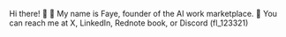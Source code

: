 
Hi there! 👋
👩 My name is Faye, founder of the AI work marketplace. 
📱 You can reach me at X, LinkedIn, Rednote book, or Discord (fl_123321)
